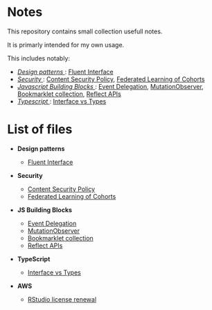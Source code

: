 # Notes

This repository contains small collection usefull notes.

It is primarly intended for my own usage.

This includes notably:

  - _[ Design patterns ](Design_patterns)_: [Fluent Interface](Design_patterns/fluent.interface.md)
  - _[ Security ](Security)_: [Content Security Policy](Security/content.security.policy.md), [Federated Learning of Cohorts](Security/FLoC.md)
  - _[ Javascript Building Blocks ](JS_Building_Blocks)_: [Event Delegation](JS_Building_Blocks/event.delegation.md), [MutationObserver](JS_Building_Blocks/mutation.observer.md), [Bookmarklet collection](JS_Building_Blocks/bookmarklet.collection.md), [Reflect APIs](JS_Building_Blocks/reflect.api.md)
  - _[ Typescript ](Typescript)_: [Interface vs Types](Typescript/interface.vs.types.md)




# List of files


 - __Design patterns__
    - [Fluent Interface](Design_patterns/fluent.interface.md)   

 - __Security__
    - [Content Security Policy](Security/content.security.policy.md)
    - [Federated Learning of Cohorts](Security/FLoC.md)

 - __JS Building Blocks__
    - [Event Delegation](JS_Building_Blocks/event.delegation.md)
    - [MutationObserver](JS_Building_Blocks/mutation.observer.md)
    - [Bookmarklet collection](JS_Building_Blocks/bookmarklet.collection.md)
    - [Reflect APIs](JS_Building_Blocks/reflect.api.md)
    
 - __TypeScript__
    - [Interface vs Types](Typescript/interface.vs.types.md)    

 - __AWS__
    - [RStudio license renewal](AWS/rstudio.license.renewal.md)
    





